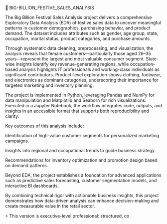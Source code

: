 📖 BIG-BILLION_FESTIVE_SALES_ANALYSIS

The Big Billion Festival Sales Analysis project delivers a comprehensive Exploratory Data Analysis (EDA) of festive sales data to uncover meaningful patterns in customer demographics, purchasing behavior, and product demand. The dataset includes attributes such as gender, age group, state, occupation, marital status, product categories, and purchase amounts.

Through systematic data cleaning, preprocessing, and visualization, the analysis reveals that female customers—particularly those aged 26–35 years—represent the largest and most valuable consumer segment. State-wise insights identify key revenue-generating regions, while occupation-based analysis highlights IT professionals and working-class individuals as significant contributors. Product-level exploration shows clothing, footwear, and electronics as dominant categories, underscoring their importance for targeted marketing and inventory planning.

The project is implemented in Python, leveraging Pandas and NumPy for data manipulation and Matplotlib and Seaborn for rich visualizations. Executed in a Jupyter Notebook, the workflow integrates code, outputs, and insights in an accessible format that supports both reproducibility and clarity.

Key outcomes of this analysis include:

Identification of high-value customer segments for personalized marketing campaigns.

Insights into regional and occupational trends to guide business strategy.

Recommendations for inventory optimization and promotion design based on demand patterns.

Beyond EDA, the project establishes a foundation for advanced applications such as predictive sales forecasting, customer segmentation models, and interactive BI dashboards.

By combining technical rigor with actionable business insights, this project demonstrates how data-driven analysis can enhance decision-making and create measurable value in the retail sector.

⚡ This version is executive-level professional: structured, co
